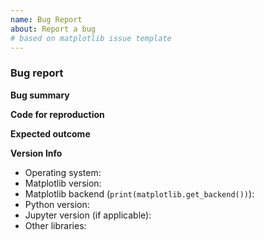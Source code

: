```yaml
---
name: Bug Report
about: Report a bug
# based on matplotlib issue template
---
```


<!--To help us understand and resolve your issue, please fill out the form to the best of your ability.-->
<!--You can feel free to delete the sections that do not apply.-->

### Bug report

**Bug summary**

<!--A short 1-2 sentences that succinctly describes the bug-->

**Code for reproduction**

<!--A minimum code snippet required to reproduce the bug.
Please make sure to minimize the number of dependencies required, and provide
any necessary plotted data.

```python
# Paste your code here
#
#
```

**Actual outcome**

<!--The output produced by the above code, which may be a screenshot, console output, etc.-->

**Expected outcome**

<!--A description of the expected outcome from the code snippet-->
<!--If this used to work in an earlier version of Matplotlib, please note the version it used to work on-->

**Version Info**
<!--Please specify your platform and versions of the relevant libraries you are using:-->
  * Operating system:
  * Matplotlib version:
  * Matplotlib backend (`print(matplotlib.get_backend())`):
  * Python version:
  * Jupyter version (if applicable):
  * Other libraries:
